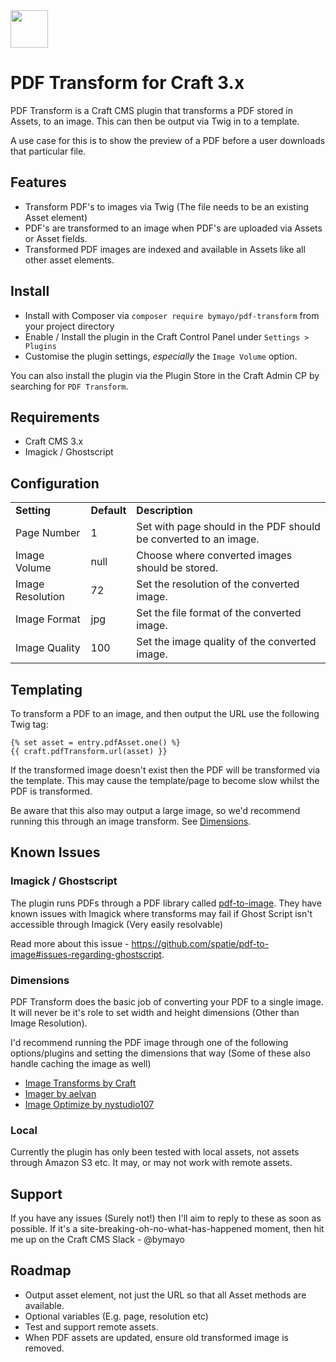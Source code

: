 <img src="https://github.com/bymayo/craft-pdf-transform/blob/master/resources/icon.jpg" width="60">

# PDF Transform for Craft 3.x

PDF Transform is a Craft CMS plugin that transforms a PDF stored in Assets, to an image. This can then be output via Twig in to a template.

A use case for this is to show the preview of a PDF before a user downloads that particular file.

## Features

- Transform PDF's to images via Twig (The file needs to be an existing Asset element)
- PDF's are transformed to an image when PDF's are uploaded via Assets or Asset fields.
- Transformed PDF images are indexed and available in Assets like all other asset elements.

## Install

-  Install with Composer via `composer require bymayo/pdf-transform` from your project directory
-  Enable / Install the plugin in the Craft Control Panel under `Settings > Plugins`
-  Customise the plugin settings, _*especially*_ the `Image Volume` option.

You can also install the plugin via the Plugin Store in the Craft Admin CP by searching for `PDF Transform`.

## Requirements

- Craft CMS 3.x
- Imagick / Ghostscript 

## Configuration

<table>
	<tr>
		<td><strong>Setting</strong></td>
    <td><strong>Default</strong></td>
		<td><strong>Description</strong></td>
	</tr>
	<tr>
		<td>Page Number</td>
    <td>1</td>
    <td>Set with page should in the PDF should be converted to an image.</td>
	</tr>
  <tr>
		<td>Image Volume</td>
    <td>null</td>
    <td>Choose where converted images should be stored.</td>
	</tr>
  <tr>
		<td>Image Resolution</td>
    <td>72</td>
    <td>Set the resolution of the converted image.</td>
	</tr>
  <tr>
		<td>Image Format</td>
    <td>jpg</td>
    <td>Set the file format of the converted image.</td>
	</tr>
  <tr>
		<td>Image Quality</td>
    <td>100</td>
    <td>Set the image quality of the converted image.</td>
	</tr>
</table>

## Templating

To transform a PDF to an image, and then output the URL use the following Twig tag:

```
{% set asset = entry.pdfAsset.one() %}
{{ craft.pdfTransform.url(asset) }}
```

If the transformed image doesn't exist then the PDF will be transformed via the template. This may cause the template/page to become slow whilst the PDF is transformed.

Be aware that this also may output a large image, so we'd recommend running this through an image transform. See <a href="#dimensions">Dimensions</a>.

## Known Issues

### Imagick / Ghostscript

The plugin runs PDFs through a PDF library called <a href="https://github.com/spatie/pdf-to-image" target="_blank">pdf-to-image</a>. They have known issues with Imagick where transforms may fail if Ghost Script isn't accessible through Imagick (Very easily resolvable)

Read more about this issue - <https://github.com/spatie/pdf-to-image#issues-regarding-ghostscript>.

### Dimensions

PDF Transform does the basic job of converting your PDF to a single image. It will never be it's role to set width and height dimensions (Other than Image Resolution). 

I'd recommend running the PDF image through one of the following options/plugins and setting the dimensions that way (Some of these also handle caching the image as well)

-   <a href="https://docs.craftcms.com/v2/image-transforms.html" target="_blank">Image Transforms by Craft</a>
-   <a href="https://github.com/aelvan/Imager-Craft" target="_blank">Imager by aelvan</a>
-   <a href="https://github.com/nystudio107/craft-imageoptimize" target="_blank">Image Optimize by nystudio107</a>

### Local

Currently the plugin has only been tested with local assets, not assets through Amazon S3 etc. It may, or may not work with remote assets.

## Support

If you have any issues (Surely not!) then I'll aim to reply to these as soon as possible. If it's a site-breaking-oh-no-what-has-happened moment, then hit me up on the Craft CMS Slack - @bymayo

## Roadmap

- Output asset element, not just the URL so that all Asset methods are available.
- Optional variables (E.g. page, resolution etc)
- Test and support remote assets.
- When PDF assets are updated, ensure old transformed image is removed.
